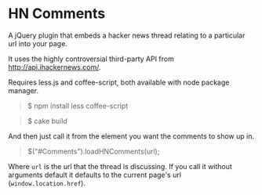 HN Comments
===

A jQuery plugin that embeds a hacker news thread relating to a particular url into your page. 

It uses the highly controversial third-party API from http://api.ihackernews.com/.


Requires less.js and coffee-script, both available with node package manager.

> $ npm install less coffee-script

> $ cake build

And then just call it from the element you want the comments to show up in.

> $("#Comments").loadHNComments(url);

Where `url` is the url that the thread is discussing.
If you call it without arguments default it defaults to the current page's url (`window.location.href`).


